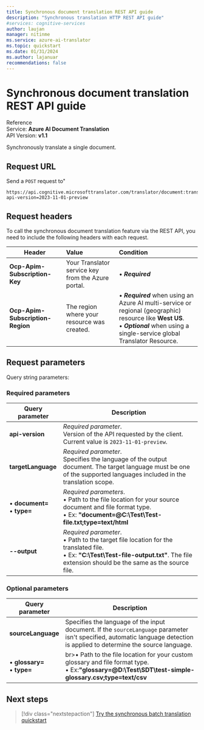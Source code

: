 ```yaml
---
title: Synchronous document translation REST API guide
description: "Synchronous translation HTTP REST API guide"
#services: cognitive-services
author: laujan
manager: nitinme
ms.service: azure-ai-translator
ms.topic: quickstart
ms.date: 01/31/2024
ms.author: lajanuar
recommendations: false
---
```


<!-- markdownlint-disable MD033 -->
<!-- markdownlint-disable MD001 -->
<!-- markdownlint-disable MD024 -->
<!-- markdownlint-disable MD036 -->
<!-- markdownlint-disable MD049 -->

# Synchronous document translation REST API guide

Reference</br>
Service: **Azure AI Document Translation**</br>
API Version: **v1.1**</br>

Synchronously translate a single document.

## Request URL

Send a `POST` request to"

```http
https://api.cognitive.microsofttranslator.com/translator/document:translate?api-version=2023-11-01-preview

```

## Request headers

To call the synchronous document translation feature via the REST API, you need to include the following headers with each request. 

Header|Value| Condition  |
|--- |:--- |:---|
|**Ocp-Apim-Subscription-Key** |Your Translator service key from the Azure portal.|&bullet; ***Required***|
|**Ocp-Apim-Subscription-Region**|The region where your resource was created. |&bullet; ***Required*** when using an Azure AI multi-service or regional (geographic) resource like **West US**.</br>&bullet; ***Optional*** when using a single-service global Translator Resource.

## Request parameters

Query string parameters:

### Required parameters

|Query parameter | Description |
| --- | --- |
|**api-version** | _Required parameter_.<br>Version of the API requested by the client. Current value is `2023-11-01-preview`. |
|**targetLanguage**|_Required parameter_.<br>Specifies the language of the output document. The target language must be one of the supported languages included in the translation scope.|
|&bull; **document=**<br> &bull; **type=**|_Required parameters_.<br>&bull; Path to the file location for your source document and file format type.</br> &bull; Ex: **"document=@C:\Test\Test-file.txt;type=text/html**|
|**--output**|_Required parameter_.<br> &bull; Path to the target file location for the translated file.</br> &bull; Ex: **"C:\Test\Test-file-output.txt"**. The file extension should be the same as the source file.|

### Optional parameters

|Query parameter | Description |
| --- | --- |
|**sourceLanguage**|Specifies the language of the input document. If the `sourceLanguage` parameter isn't specified, automatic language detection is applied to determine the source language.|
|&bull; **glossary=**<br> &bull; **type=**|br>&bull; Path to the file location for your custom glossary and file format type.</br> &bull; Ex:**"glossary=@D:\Test\SDT\test-simple-glossary.csv;type=text/csv**|

## Next steps

> [!div class="nextstepaction"]
> [Try the synchronous batch translation quickstart](../quickstarts/sync-translation-rest-api.md "Learn more about batch translation for multiple files.")
